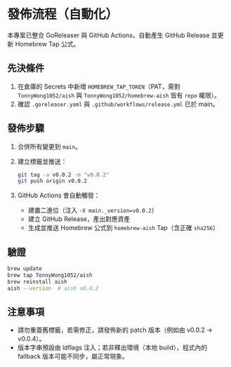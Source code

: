 # 發佈流程（自動化）

本專案已整合 GoReleaser 與 GitHub Actions，自動產生 GitHub Release 並更新 Homebrew Tap 公式。

## 先決條件

1. 在倉庫的 Secrets 中新增 `HOMEBREW_TAP_TOKEN`（PAT，需對 `TonnyWong1052/aish` 與 `TonnyWong1052/homebrew-aish` 皆有 `repo` 權限）。
2. 確認 `.goreleaser.yaml` 與 `.github/workflows/release.yml` 已於 main。

## 發佈步驟

1. 合併所有變更到 `main`。
2. 建立標籤並推送：

   ```bash
   git tag -a v0.0.2 -m "v0.0.2"
   git push origin v0.0.2
   ```

3. GitHub Actions 會自動觸發：
   - 建置二進位（注入 `-X main._version=v0.0.2`）
   - 建立 GitHub Release，產出對應資產
   - 生成並推送 Homebrew 公式到 `homebrew-aish` Tap（含正確 `sha256`）

## 驗證

```bash
brew update
brew tap TonnyWong1052/aish
brew reinstall aish
aish --version  # aish v0.0.2
```

## 注意事項

- 請勿重簽舊標籤，若需修正，請發佈新的 patch 版本（例如由 v0.0.2 → v0.0.4）。
- 版本字串預設由 ldflags 注入；若非釋出環境（本地 build），程式內的 fallback 版本可能不同步，屬正常現象。
